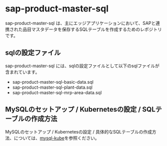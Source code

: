 # sap-product-master-sql  
sap-product-master-sql は、主にエッジアプリケーションにおいて、SAPと連携された品目マスタデータを保存するSQLテーブルを作成するためのレポジトリです。

## sqlの設定ファイル
sap-product-master-sql には、sqlの設定ファイルとして以下のsqlファイルが含まれています。  

* sap-product-master-sql-basic-data.sql  
* sap-product-master-sql-plant-data.sql
* sap-product-master-sql-mrp-area-data.sql 




## MySQLのセットアップ / Kubernetesの設定 / SQLテーブルの作成方法
MySQLのセットアップ / Kubernetesの設定 / 具体的なSQLテーブルの作成方法、については、[mysql-kube](https://github.com/latonaio/mysql-kube)を参照ください。